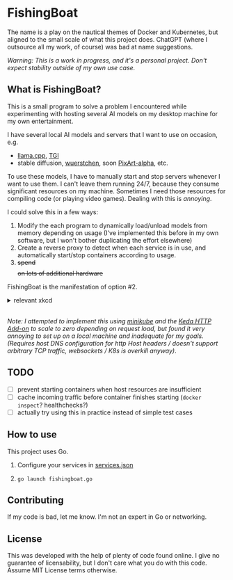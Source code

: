 # FishingBoat

The name is a play on the nautical themes of Docker and Kubernetes, but aligned to the small scale of what this project does. ChatGPT (where I outsource all my work, of course) was bad at name suggestions.

_Warning: This is a work in progress, and it's a personal project. Don't expect stability outside of my own use case._

## What is FishingBoat?

This is a small program to solve a problem I encountered while experimenting with hosting several AI models on my desktop machine for my own entertainment.

I have several local AI models and servers that I want to use on occasion, e.g.
- [llama.cpp](https://github.com/ggerganov/llama.cpp), [TGI](https://huggingface.co/docs/text-generation-inference/index)
- stable diffusion, [wuerstchen](https://huggingface.co/warp-ai/wuerstchen), soon [PixArt-alpha](https://huggingface.co/PixArt-alpha), etc.

To use these models, I have to manually start and stop servers whenever I want to use them. I can't leave them running 24/7, because they consume significant resources on my machine. Sometimes I need those resources for compiling code (or playing video games). Dealing with this is _annoying_.

I could solve this in a few ways:
1. Modify the each program to dynamically load/unload models from memory depending on usage (I've implemented this before in my own software, but I won't bother duplicating the effort elsewhere)
2. Create a reverse proxy to detect when each service is in use, and automatically start/stop containers according to usage.
3. ~~spend $$$$ on lots of additional hardware~~

FishingBoat is the manifestation of option #2.

<details><summary>relevant xkcd</summary>

![automation](https://imgs.xkcd.com/comics/automation.png)

</details>
<br>

_Note: I attempted to implement this using [minikube](https://minikube.sigs.k8s.io/docs/start/) and the [Keda HTTP Add-on](https://github.com/kedacore/http-add-on) to scale to zero depending on request load, but found it very annoying to set up on a local machine and inadequate for my goals. (Requires host DNS configuration for http Host headers / doesn't support arbitrary TCP traffic, websockets / K8s is overkill anyway)_.

## TODO

- [ ] prevent starting containers when host resources are insufficient
- [ ] cache incoming traffic before container finishes starting (`docker inspect`? healthchecks?)
- [ ] actually try using this in practice instead of simple test cases

## How to use

This project uses Go.

1. Configure your services in [services.json](example_services.json)

2. `go launch fishingboat.go`

## Contributing

If my code is bad, let me know. I'm not an expert in Go or networking.

## License

This was developed with the help of plenty of code found online. I give no guarantee of licensability, but I don't care what you do with this code. Assume MIT License terms otherwise.
